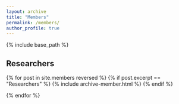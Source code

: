 ```yaml
---
layout: archive
title: "Members"
permalink: /members/
author_profile: true
---
```




{% include base_path %}
<h2>Researchers</h2>
{% for post in site.members reversed %}
	{% if post.excerpt == "Researchers" %}
   		{% include archive-member.html %}
	{% endif %}
  
{% endfor %}
